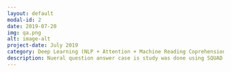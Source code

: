 ```yaml
---
layout: default
modal-id: 2
date: 2019-07-20
img: qa.png
alt: image-alt
project-date: July 2019
category: Deep Learning (NLP + Attention + Machine Reading Coprehension + Transformer)
description: Nueral question answer case is study was done using SQUAD dataset. Model was build based on this <a href=" https://arxiv.org/pdf/1704.00051.pdf">paper</a>. I have written a detailed post regarding this on medium. You can read it <a href="https://medium.com/@raman.shinde15/neural-question-and-answering-using-sqad-dataset-and-attention-983d3a1dd42c">here</a>. All the code and IPYNB notebook are available <a href="https://github.com/Raman-Raje/Machine-Reading-Comprehension-Neural-Question-Answer-">here</a>
---
```

